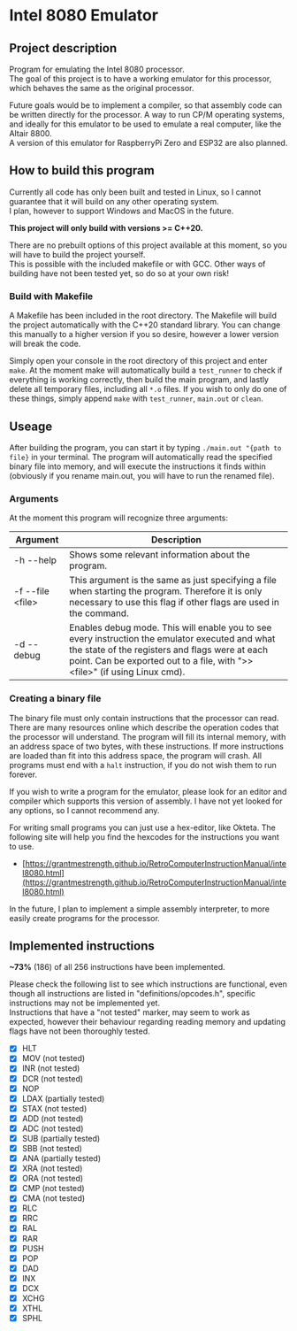 # Intel 8080 Emulator

## Project description

Program for emulating the Intel 8080 processor.\
The goal of this project is to have a working emulator for this processor, which behaves the same as the original processor.

Future goals would be to implement a compiler, so that assembly code can be written directly for the processor. A way to run CP/M operating systems, and ideally for this emulator to be used to emulate a real computer, like the Altair 8800.\
A version of this emulator for RaspberryPi Zero and ESP32 are also planned.

## How to build this program

Currently all code has only been built and tested in Linux, so I cannot guarantee that it will build on any other operating system.\
I plan, however to support Windows and MacOS in the future.

**This project will only build with versions >= C++20.**

There are no prebuilt options of this project available at this moment, so you will have to build the project yourself.\
This is possible with the included makefile or with GCC. Other ways of building have not been tested yet, so do so at your own risk!

### Build with Makefile

A Makefile has been included in the root directory. The Makefile will build the project automatically with the C++20 standard library. You can change this manually to a higher version if you so desire, however a lower version will break the code.

Simply open your console in the root directory of this project and enter `make`. At the moment make will automatically build a `test_runner` to check if everything is working correctly, then build the main program, and lastly delete all temporary files, including all `*.o` files. If you wish to only do one of these things, simply append `make` with `test_runner`, `main.out` or `clean`.

## Useage

After building the program, you can start it by typing `./main.out "{path to file}` in your terminal. The program will automatically read the specified binary file into memory, and will execute the instructions it finds within (obviously if you rename main.out, you will have to run the renamed file).

### Arguments

At the moment this program will recognize three arguments:

| Argument | Description |
|----------|-------------|
| -h --help | Shows some relevant information about the program. |
| -f --file \<file> | This argument is the same as just specifying a file when starting the program. Therefore it is only necessary to use this flag if other flags are used in the command. |
| -d --debug | Enables debug mode. This will enable you to see every instruction the emulator executed and what the state of the registers and flags were at each point. Can be exported out to a file, with "\>\> \<file>" (if using Linux cmd).

### Creating a binary file

The binary file must only contain instructions that the processor can read. There are many resources online which describe the operation codes that the processor will understand. The program will fill its internal memory, with an address space of two bytes, with these instructions. If more instructions are loaded than fit into this address space, the program will crash. All programs must end with a `halt` instruction, if you do not wish them to run forever.

If you wish to write a program for the emulator, please look for an editor and compiler which supports this version of assembly. I have not yet looked for any options, so I cannot recommend any.

For writing small programs you can just use a hex-editor, like Okteta. The following site will help you find the hexcodes for the instructions you want to use.

- [https://grantmestrength.github.io/RetroComputerInstructionManual/intel8080.html](https://grantmestrength.github.io/RetroComputerInstructionManual/intel8080.html)

In the future, I plan to implement a simple assembly interpreter, to more easily create programs for the processor.

## Implemented instructions

**~73%** (186) of all 256 instructions have been implemented.

Please check the following list to see which instructions are functional, even though all instructions are listed in "definitions/opcodes.h", specific instructions may not be implemented yet.\
Instructions that have a "not tested" marker, may seem to work as expected, however their behaviour regarding reading memory and updating flags have not been thoroughly tested.

- [x] HLT
- [x] MOV (not tested)
- [x] INR (not tested)
- [x] DCR (not tested)
- [x] NOP
- [x] LDAX (partially tested)
- [x] STAX (not tested)
- [x] ADD (not tested)
- [x] ADC (not tested)
- [x] SUB (partially tested)
- [x] SBB (not tested)
- [x] ANA (partially tested)
- [x] XRA (not tested)
- [x] ORA (not tested)
- [x] CMP (not tested)
- [x] CMA (not tested)
- [x] RLC
- [x] RRC
- [x] RAL
- [x] RAR
- [x] PUSH
- [x] POP
- [x] DAD
- [x] INX
- [x] DCX
- [x] XCHG
- [x] XTHL
- [x] SPHL